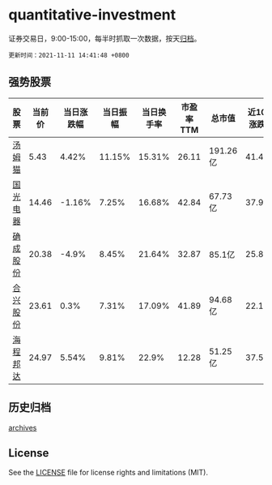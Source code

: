 # quantitative-investment

证券交易日，9:00-15:00，每半时抓取一次数据，按天[归档](archives)。

`更新时间：2021-11-11 14:41:48 +0800`

## 强势股票

|股票|当前价|当日涨跌幅|当日振幅|当日换手率|市盈率TTM|总市值|近10日涨跌幅|
|----|----|----|----|----|----|----|----|
|[汤姆猫](https://xueqiu.com/S/SZ300459)|5.43|4.42%|11.15%|15.31%|26.11|191.26亿|41.41%|
|[国光电器](https://xueqiu.com/S/SZ002045)|14.46|-1.16%|7.25%|16.68%|42.84|67.73亿|37.98%|
|[确成股份](https://xueqiu.com/S/SH605183)|20.38|-4.9%|8.45%|21.64%|32.87|85.1亿|25.8%|
|[合兴股份](https://xueqiu.com/S/SH605005)|23.61|0.3%|7.31%|17.09%|41.89|94.68亿|22.14%|
|[海程邦达](https://xueqiu.com/S/SH603836)|24.97|5.54%|9.81%|22.9%|12.28|51.25亿|37.58%|

## 历史归档

[archives](archives)

## License

See the [LICENSE](LICENSE) file for license rights and limitations (MIT).